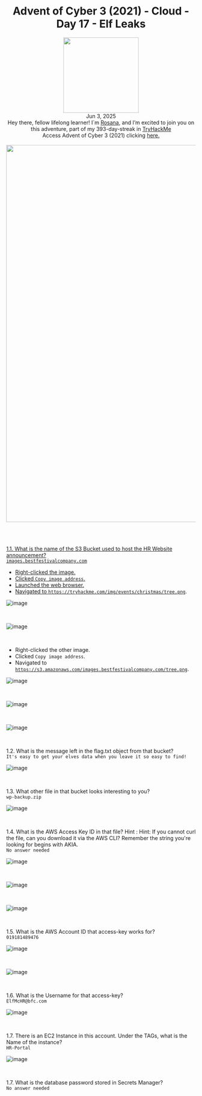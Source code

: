 <h1 align="center">Advent of Cyber 3 (2021) - Cloud - Day 17 -  Elf Leaks</h1> 
<p align="center"><img width="200px" src="https://github.com/user-attachments/assets/6371db5c-9eec-4f49-bdff-02ec11b425c9"><br>Jun 3, 2025<br> Hey there, fellow lifelong learner! I´m <a href="https://www.linkedin.com/in/rosanafssantos/">Rosana</a>, and I’m excited to join you on this adventure, part of my 393-day-streak in  <a href="https://tryhackme.com">TryHackMe</a>
<br>Access Advent of Cyber 3 (2021) clicking <a href="https://tryhackme.com/room/adventofcyber3"</a>here.<br><br>
<img width="1000px" src=""></p>

<br>
<br>

<p>1.1. What is the name of the S3 Bucket used to host the HR Website announcement?<br>
<code>images.bestfestivalcompany.com</code><br></p>

<p>

- Right-clicked the image.<br>
- Clicked <code>Copy image address</code>.<br>
- Launched the web browser.<br>
- Navigated to <code>https://tryhackme.com/img/events/christmas/tree.png</code>.<br>

![image](https://github.com/user-attachments/assets/be9a1f54-83d6-4fe2-9f53-64572242b279)

<br>

![image](https://github.com/user-attachments/assets/b02a32af-f65b-453a-8973-104331f4ce58)

<br>

- Right-clicked the other image.<br>
- Clicked <code>Copy image address</code>.<br>
- Navigated to <code>https://s3.amazonaws.com/images.bestfestivalcompany.com/tree.png</code>.<br>

![image](https://github.com/user-attachments/assets/f9ea44f0-382f-4f49-b6a4-9a90620e2fe2)

<br>

![image](https://github.com/user-attachments/assets/c4123bcb-7645-4c02-821e-657e8e330598)

<br>

![image](https://github.com/user-attachments/assets/926a2212-2fb5-4e94-b5d6-4f032ab4c7e1)

<br>


<p>1.2. What is the message left in the flag.txt object from that bucket?<br>
<code>It's easy to get your elves data when you leave it so easy to find!</code><br></p>

![image](https://github.com/user-attachments/assets/1d186d58-74d3-41f2-b784-55a54d3f3b00)

<br>

<p>1.3. What other file in that bucket looks interesting to you?<br>
<code>wp-backup.zip</code><br></p>

![image](https://github.com/user-attachments/assets/d455eadd-fb2b-4c4d-92f7-e2128f48123f)

<br>

<p>1.4. What is the AWS Access Key ID in that file? Hint : Hint: If you cannot curl the file, can you download it via the AWS CLI? Remember the string you're looking for begins with AKIA.<br>
<code>No answer needed</code><br></p>


![image](https://github.com/user-attachments/assets/d4b6fc1a-bbcf-4d95-9107-f5c5e1ef09f9)

<br>

![image](https://github.com/user-attachments/assets/4a968ed2-b710-4387-b747-7a76c2fa92c0)

<br>

![image](https://github.com/user-attachments/assets/93f695c3-011b-4b67-bd0e-63d77d004e77)

<br>

<p>1.5. What is the AWS Account ID that access-key works for?<br>
<code>019181489476</code><br></p>

![image](https://github.com/user-attachments/assets/2d657ba0-f795-4d72-a9d6-1361e67fe6cc)

<br>

![image](https://github.com/user-attachments/assets/56225f5c-38f5-48a0-bf9e-302d91137cdb)

<br>

<p>1.6. What is the Username for that access-key?<br>
<code>ElfMcHR@bfc.com</code><br></p>

![image](https://github.com/user-attachments/assets/fe8e5f1f-8745-476e-b957-a65b2659722d)


<br>


<p>1.7. There is an EC2 Instance in this account. Under the TAGs, what is the Name of the instance?<br>
<code>HR-Portal</code><br></p>

![image](https://github.com/user-attachments/assets/1e9ce646-75c2-43bb-a52f-19b81838f511)

<br>

<p>1.7. What is the database password stored in Secrets Manager?<br>
<code>No answer needed</code><br></p>

<br>
<br>
